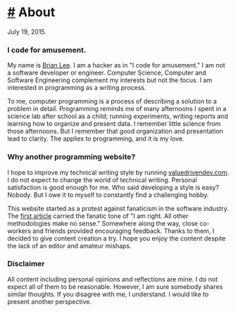 <script>
var navbar_active = '#navbar-about-button';
</script>

# <a href="#about" id="about">#</a> About

July 19, 2015.

### I code for amusement.

My name is [Brian Lee](http://koreanbrian.com). I am a hacker as in "I code for
amusement." I am not a software developer or engineer. Computer Science,
Computer and Software Engineering complement my interests but not the focus. I
am interested in programming as a writing process.

To me, computer programming is a process of describing a solution to a problem
in detail. Programming reminds me of many afternoons I spent in a science lab
after school as a child; running experiments, writing reports and learning how
to organize and present data. I remember little science from those afternoons.
But I remember that good organization and presentation lead to clarity. The
applies to programming, and it is my love.

### Why another programming website?

I hope to improve my technical writing style by running
[valuedrivendev.com](http://valuedrivendev.com). I do not expect to change the
world of technical writing. Personal satisfaction is good enough for me. Who
said developing a style is easy?  Nobody. But I owe it to myself to constantly
find a challenging hobby.

This website started as a protest against fanaticism in the software industry.
The [first article](/#20150528) carried the fanatic tone of "I am right. All other
methodologies make no sense." Somewhere along the way, close co-workers and
friends provided encouraging feedback. Thanks to them, I decided to give content
creation a try.  I hope you enjoy the content despite the lack of an editor and
amateur mishaps.

### Disclaimer

All content including personal opinions and reflections are mine. I do not
expect all of them to be reasonable. However, I am sure somebody shares similar
thoughts. If you disagree with me, I understand. I would like to present another
perspective.
